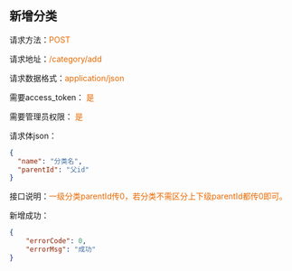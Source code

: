 ## 新增分类

<p>请求方法：<span style="color:#e96900">POST</span></p>
<p>请求地址：<span style="color:#e96900">/category/add</span></p>
<p>请求数据格式：<span style="color:#e96900">application/json</span></p>
<p>需要access_token： <span style="color:#e96900">是</span></p>
<p>需要管理员权限： <span style="color:#e96900">是</span></p>
<p></p>

请求体json：
```json
{
  "name": "分类名",
  "parentId": "父id"
}
```

<p>接口说明：<span style="color:#e96900">一级分类parentId传0，若分类不需区分上下级parentId都传0即可。</span></p>

新增成功：
```json
{  
	"errorCode": 0,  
	"errorMsg": "成功"
}
```
